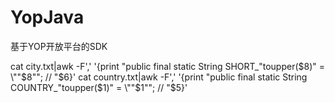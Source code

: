 # YopJava
基于YOP开放平台的SDK


cat city.txt|awk -F',' '{print "public final static String SHORT_"toupper($8)" = \""$8"\"; // "$6}'
cat country.txt|awk -F',' '{print "public final static String COUNTRY_"toupper($1)" = \""$1"\"; // "$5}'